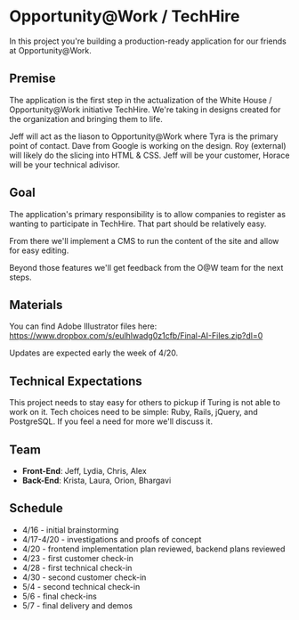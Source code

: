 # Opportunity@Work / TechHire

In this project you're building a production-ready application for our friends
at Opportunity@Work.

## Premise

The application is the first step in the actualization of the White House /
Opportunity@Work initiative TechHire. We're taking in designs created
for the organization and bringing them to life.

Jeff will act as the liason to Opportunity@Work where Tyra is the primary
point of contact. Dave from Google is working on the design. Roy (external) 
will likely do the slicing into HTML & CSS. Jeff will be your customer, Horace will
be your technical adivisor.

## Goal

The application's primary responsibility is to allow companies to register
as wanting to participate in TechHire. That part should be relatively easy.

From there we'll implement a CMS to run the content of the site and allow
for easy editing.

Beyond those features we'll get feedback from the O@W team for the next steps.

## Materials

You can find Adobe Illustrator files here: https://www.dropbox.com/s/eulhlwadg0z1cfb/Final-AI-Files.zip?dl=0

Updates are expected early the week of 4/20.

## Technical Expectations

This project needs to stay easy for others to pickup if Turing is not able to work on it. Tech
choices need to be simple: Ruby, Rails, jQuery, and PostgreSQL. If you feel a need for more
we'll discuss it.

## Team

* **Front-End**: Jeff, Lydia, Chris, Alex
* **Back-End**: Krista, Laura, Orion, Bhargavi

## Schedule

* 4/16 - initial brainstorming
* 4/17-4/20 - investigations and proofs of concept
* 4/20 - frontend implementation plan reviewed, backend plans reviewed
* 4/23 - first customer check-in
* 4/28 - first technical check-in
* 4/30 - second customer check-in
* 5/4 - second technical check-in
* 5/6 - final check-ins
* 5/7 - final delivery and demos